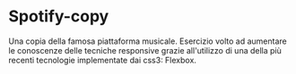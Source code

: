 # Spotify-copy
Una copia della famosa piattaforma musicale. Esercizio volto ad aumentare le conoscenze delle tecniche responsive grazie
all'utilizzo di una della più recenti tecnologie implementate dai css3: Flexbox.
